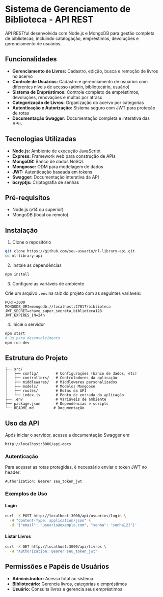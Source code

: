 # Sistema de Gerenciamento de Biblioteca - API REST

API RESTful desenvolvida com Node.js e MongoDB para gestão completa de bibliotecas, incluindo catalogação, empréstimos, devoluções e gerenciamento de usuários.

## Funcionalidades

- **Gerenciamento de Livros:** Cadastro, edição, busca e remoção de livros no acervo
- **Controle de Usuários:** Cadastro e gerenciamento de usuários com diferentes níveis de acesso (admin, bibliotecário, usuário)
- **Sistema de Empréstimos:** Controle completo de empréstimos, devoluções, renovações e multas por atraso
- **Categorização de Livros:** Organização do acervo por categorias
- **Autenticação e Autorização:** Sistema seguro com JWT para proteção de rotas
- **Documentação Swagger:** Documentação completa e interativa das APIs

## Tecnologias Utilizadas

- **Node.js:** Ambiente de execução JavaScript
- **Express:** Framework web para construção de APIs
- **MongoDB:** Banco de dados NoSQL
- **Mongoose:** ODM para modelagem de dados
- **JWT:** Autenticação baseada em tokens
- **Swagger:** Documentação interativa da API
- **bcryptjs:** Criptografia de senhas

## Pré-requisitos

- Node.js (v14 ou superior)
- MongoDB (local ou remoto)

## Instalação

1. Clone o repositório

```bash
git clone https://github.com/seu-usuario/nl-library-api.git
cd nl-library-api
```

2. Instale as dependências

```bash
npm install
```

3. Configure as variáveis de ambiente

Crie um arquivo `.env` na raiz do projeto com as seguintes variáveis:

```
PORT=3000
MONGODB_URI=mongodb://localhost:27017/biblioteca
JWT_SECRET=chave_super_secreta_biblioteca123
JWT_EXPIRES_IN=24h
```

4. Inicie o servidor

```bash
npm start
# Ou para desenvolvimento
npm run dev
```

## Estrutura do Projeto

```
├── src/
│   ├── config/        # Configurações (banco de dados, etc)
│   ├── controllers/   # Controladores da aplicação
│   ├── middlewares/   # Middlewares personalizados
│   ├── models/        # Modelos Mongoose
│   ├── routes/        # Rotas da API
│   └── index.js       # Ponto de entrada da aplicação
├── .env               # Variáveis de ambiente
├── package.json       # Dependências e scripts
└── README.md         # Documentação
```

## Uso da API

Após iniciar o servidor, acesse a documentação Swagger em:

```
http://localhost:3000/api-docs
```

### Autenticação

Para acessar as rotas protegidas, é necessário enviar o token JWT no header:

```
Authorization: Bearer seu_token_jwt
```

### Exemplos de Uso

#### Login

```bash
curl -X POST http://localhost:3000/api/usuarios/login \
  -H "Content-Type: application/json" \
  -d '{"email": "usuario@exemplo.com", "senha": "senha123"}'
```

#### Listar Livros

```bash
curl -X GET http://localhost:3000/api/livros \
  -H "Authorization: Bearer seu_token_jwt"
```

## Permissões e Papéis de Usuários

- **Administrador:** Acesso total ao sistema
- **Bibliotecário:** Gerencia livros, categorias e empréstimos
- **Usuário:** Consulta livros e gerencia seus empréstimos
